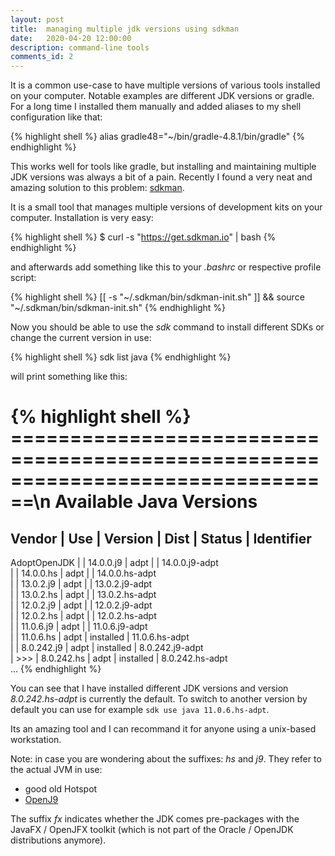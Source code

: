 ```yaml
---
layout: post
title:  managing multiple jdk versions using sdkman
date:   2020-04-20 12:00:00
description: command-line tools
comments_id: 2
---
```


It is a common use-case to have multiple versions of various tools installed on your computer.
Notable examples are different JDK versions or gradle. For a long time I installed them manually
and added aliases to my shell configuration like that:

{% highlight shell %}
alias gradle48="~/bin/gradle-4.8.1/bin/gradle"
{% endhighlight %}

This works well for tools like gradle, but installing and maintaining multiple JDK versions was always
a bit of a pain. Recently I found a very neat and amazing solution to this problem: [sdkman](https://sdkman.io/).

It is a small tool that manages multiple versions of development kits on your computer. Installation is very easy:

{% highlight shell %}
$ curl -s "https://get.sdkman.io" | bash
{% endhighlight %}

and afterwards add something like this to your _.bashrc_ or respective profile script:

{% highlight shell %}
[[ -s "~/.sdkman/bin/sdkman-init.sh" ]] && source "~/.sdkman/bin/sdkman-init.sh"
{% endhighlight %}

Now you should be able to use the _sdk_ command to install different SDKs or change the current version in use:

{% highlight shell %}
sdk list java
{% endhighlight %}

will print something like this:

{% highlight shell %}
================================================================================\n
Available Java Versions
================================================================================
 Vendor        | Use | Version      | Dist    | Status     | Identifier
--------------------------------------------------------------------------------
 AdoptOpenJDK  |     | 14.0.0.j9    | adpt    |            | 14.0.0.j9-adpt      
               |     | 14.0.0.hs    | adpt    |            | 14.0.0.hs-adpt      
               |     | 13.0.2.j9    | adpt    |            | 13.0.2.j9-adpt      
               |     | 13.0.2.hs    | adpt    |            | 13.0.2.hs-adpt      
               |     | 12.0.2.j9    | adpt    |            | 12.0.2.j9-adpt      
               |     | 12.0.2.hs    | adpt    |            | 12.0.2.hs-adpt      
               |     | 11.0.6.j9    | adpt    |            | 11.0.6.j9-adpt      
               |     | 11.0.6.hs    | adpt    | installed  | 11.0.6.hs-adpt      
               |     | 8.0.242.j9   | adpt    | installed  | 8.0.242.j9-adpt     
               | >>> | 8.0.242.hs   | adpt    | installed  | 8.0.242.hs-adpt     
...
{% endhighlight %}

You can see that I have installed different JDK versions and version _8.0.242.hs-adpt_ is currently the default.
To switch to another version by default you can use for example ```sdk use java 11.0.6.hs-adpt```.

Its an amazing tool and I can recommand it for anyone using a unix-based workstation.

Note: in case you are wondering about the suffixes: _hs_ and _j9_. They refer to the actual JVM in use:

* good old Hotspot
* [OpenJ9](https://en.wikipedia.org/wiki/OpenJ9)

The suffix _fx_ indicates whether the JDK comes pre-packages with the JavaFX / OpenJFX toolkit
(which is not part of the Oracle / OpenJDK distributions anymore).